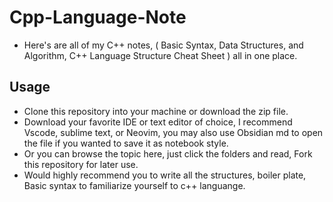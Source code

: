 # Cpp-Language-Note
- Here's are all of my C++ notes, ( Basic Syntax, Data Structures, and Algorithm, C++ Language Structure Cheat Sheet ) all in one place. 

## Usage
- Clone this repository into your machine or download the zip file.
- Download your favorite IDE or text editor of choice, I recommend Vscode, sublime text, or Neovim, you may also use Obsidian md to open the file if you wanted to save it as notebook style.
- Or you can browse the topic here, just click the folders and read, Fork this repository for later use. 
- Would highly recommend you to write all the structures, boiler plate, Basic syntax to familiarize yourself to c++ languange. 


